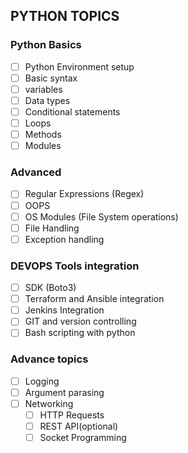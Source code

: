 ## PYTHON TOPICS

### Python Basics
- [ ] Python Environment setup
- [ ] Basic syntax
- [ ] variables
- [ ] Data types
- [ ] Conditional statements
- [ ] Loops
- [ ] Methods
- [ ] Modules
  
### Advanced
- [ ] Regular Expressions (Regex)
- [ ] OOPS
- [ ] OS Modules (File System operations)
- [ ] File Handling
- [ ] Exception handling

### DEVOPS Tools integration
- [ ] SDK (Boto3)
- [ ] Terraform and Ansible integration
- [ ] Jenkins Integration
- [ ] GIT and version controlling
- [ ] Bash scripting with python

### Advance topics
- [ ] Logging
- [ ] Argument parasing
- [ ] Networking
    - [ ] HTTP Requests
    - [ ] REST API(optional)
    - [ ] Socket Programming
